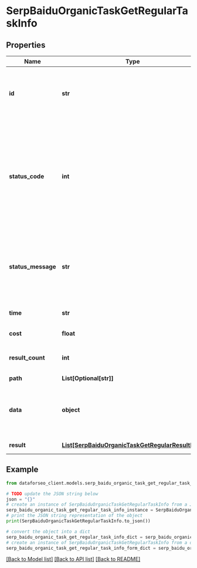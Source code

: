 # SerpBaiduOrganicTaskGetRegularTaskInfo


## Properties

Name | Type | Description | Notes
------------ | ------------- | ------------- | -------------
**id** | **str** | task identifier unique task identifier in our system in the UUID format | [optional] 
**status_code** | **int** | status code of the task generated by DataForSEO, can be within the following range: 10000-60000 you can find the full list of the response codes here | [optional] 
**status_message** | **str** | informational message of the task you can find the full list of general informational messages here | [optional] 
**time** | **str** | execution time, seconds | [optional] 
**cost** | **float** | total tasks cost, USD | [optional] 
**result_count** | **int** | number of elements in the result array | [optional] 
**path** | **List[Optional[str]]** | URL path | [optional] 
**data** | **object** | contains the same parameters that you specified in the POST request | [optional] 
**result** | [**List[SerpBaiduOrganicTaskGetRegularResultInfo]**](SerpBaiduOrganicTaskGetRegularResultInfo.md) | array of results | [optional] 

## Example

```python
from dataforseo_client.models.serp_baidu_organic_task_get_regular_task_info import SerpBaiduOrganicTaskGetRegularTaskInfo

# TODO update the JSON string below
json = "{}"
# create an instance of SerpBaiduOrganicTaskGetRegularTaskInfo from a JSON string
serp_baidu_organic_task_get_regular_task_info_instance = SerpBaiduOrganicTaskGetRegularTaskInfo.from_json(json)
# print the JSON string representation of the object
print(SerpBaiduOrganicTaskGetRegularTaskInfo.to_json())

# convert the object into a dict
serp_baidu_organic_task_get_regular_task_info_dict = serp_baidu_organic_task_get_regular_task_info_instance.to_dict()
# create an instance of SerpBaiduOrganicTaskGetRegularTaskInfo from a dict
serp_baidu_organic_task_get_regular_task_info_form_dict = serp_baidu_organic_task_get_regular_task_info.from_dict(serp_baidu_organic_task_get_regular_task_info_dict)
```
[[Back to Model list]](../README.md#documentation-for-models) [[Back to API list]](../README.md#documentation-for-api-endpoints) [[Back to README]](../README.md)


